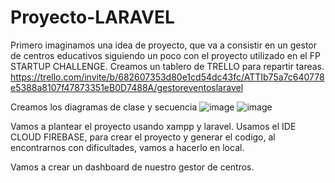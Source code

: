 # Proyecto-LARAVEL

Primero imaginamos una idea de proyecto, que va a consistir en un gestor de centros educativos siguiendo un poco con el proyecto utilizado en el FP STARTUP CHALLENGE.
Creamos un tablero de TRELLO para repartir tareas.
https://trello.com/invite/b/682607353d80e1cd54dc43fc/ATTIb75a7c640778e5388a8107f47873351eB0D7488A/gestoreventoslaravel

Creamos los diagramas de clase y secuencia
![image](https://github.com/user-attachments/assets/743abad6-1c72-4b94-aeb7-85f2d469139f)
![image](https://github.com/user-attachments/assets/fc62c635-fdd9-41d6-bede-91c694f71ca9)

Vamos a plantear el proyecto usando xampp y laravel.
Usamos el IDE CLOUD FIREBASE, para crear el proyecto y generar el codigo, al encontrarnos con dificultades, vamos a hacerlo en local.

Vamos a crear un dashboard de nuestro gestor de centros.
